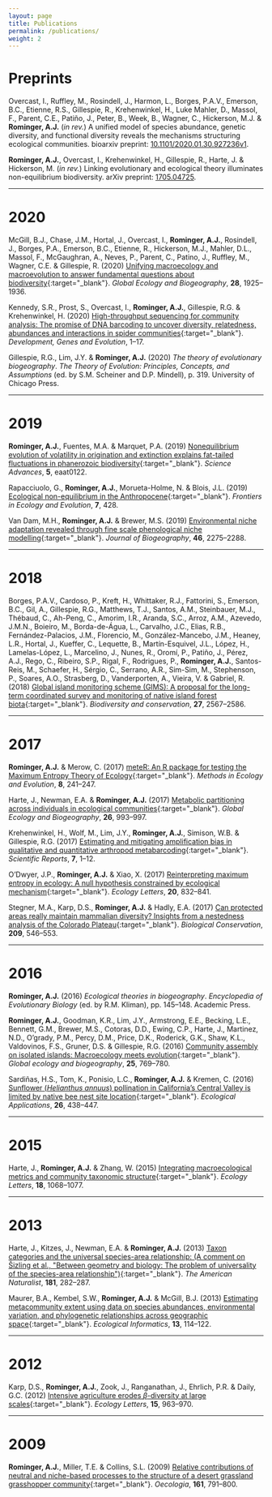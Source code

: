 ```yaml
---
layout: page
title: Publications
permalink: /publications/
weight: 2
---
```


# Preprints

Overcast, I., Ruffley, M., Rosindell, J., Harmon, L., Borges, P.A.V., Emerson, B.C., Etienne, R.S., Gillespie, R., Krehenwinkel, H., Luke Mahler, D., Massol, F., Parent, C.E., Patiño, J., Peter, B., Week, B., Wagner, C., Hickerson, M.J. & **Rominger, A.J.** (*in rev.*) A unified model of species abundance, genetic diversity, and functional diversity reveals the mechanisms structuring ecological communities. bioarxiv preprint: [10.1101/2020.01.30.927236v1](https://www.biorxiv.org/content/10.1101/2020.01.30.927236v1).

**Rominger, A.J.**, Overcast, I., Krehenwinkel, H., Gillespie, R., Harte, J. & Hickerson, M. (*in rev.*) Linking evolutionary and ecological theory illuminates non-equilibrium biodiversity. arXiv preprint: [1705.04725](https://arxiv.org/abs/1705.04725).

---
# 2020

McGill, B.J., Chase, J.M., Hortal, J., Overcast, I., **Rominger, A.J.**, Rosindell, J., Borges, P.A., Emerson, B.C., Etienne, R., Hickerson, M.J., Mahler, D.L., Massol, F., McGaughran, A., Neves, P., Parent, C., Patino, J., Ruffley, M., Wagner, C.E. & Gillespie, R. (2020) [Unifying macroecology and macroevolution to answer fundamental questions about biodiversity](https://doi.org/10.1111/geb.13020){:target="_blank"}. *Global Ecology and Biogeography*, **28**, 1925–1936.

Kennedy, S.R., Prost, S., Overcast, I., **Rominger, A.J.**, Gillespie, R.G. & Krehenwinkel, H. (2020) [High-throughput sequencing for community analysis: The promise of DNA barcoding to uncover diversity, relatedness, abundances and interactions in spider communities](https://doi.org/10.1007/s00427-020-00652-x){:target="_blank"}. *Development, Genes and Evolution*, 1–17.

Gillespie, R.G., Lim, J.Y. & **Rominger, A.J.** (2020) *The theory of evolutionary biogeography*. *The Theory of Evolution: Principles, Concepts, and Assumptions* (ed. by S.M. Scheiner and D.P. Mindell), p. 319. University of Chicago Press.


---
# 2019

**Rominger, A.J.**, Fuentes, M.A. & Marquet, P.A. (2019) [Nonequilibrium evolution of volatility in origination and extinction explains fat-tailed fluctuations in phanerozoic biodiversity](https://doi.org/10.1126/sciadv.aat0122){:target="_blank"}. *Science Advances*, **5**, eaat0122.

Rapacciuolo, G., **Rominger, A.J.**, Morueta-Holme, N. & Blois, J.L. (2019) [Ecological non-equilibrium in the Anthropocene](https://doi.org/10.3389/fevo.2019.00428){:target="_blank"}. *Frontiers in Ecology and Evolution*, **7**, 428.

Van Dam, M.H., **Rominger, A.J.** & Brewer, M.S. (2019) [Environmental niche adaptation revealed through fine scale phenological niche modelling](https://doi.org/10.1111/jbi.13663){:target="_blank"}. *Journal of Biogeography*, **46**, 2275–2288.

---
# 2018

Borges, P.A.V., Cardoso, P., Kreft, H., Whittaker, R.J., Fattorini, S., Emerson, B.C., Gil, A., Gillespie, R.G., Matthews, T.J., Santos, A.M., Steinbauer, M.J., Thébaud, C., Ah-Peng, C., Amorim, I.R., Aranda, S.C., Arroz, A.M., Azevedo, J.M.N., Boieiro, M., Borda-de-Água, L., Carvalho, J.C., Elias, R.B., Fernández-Palacios, J.M., Florencio, M., González-Mancebo, J.M., Heaney, L.R., Hortal, J., Kueffer, C., Lequette, B., Martín-Esquivel, J.L., López, H., Lamelas-López, L., Marcelino, J., Nunes, R., Oromí, P., Patiño, J., Pérez, A.J., Rego, C., Ribeiro, S.P., Rigal, F., Rodrigues, P., **Rominger, A.J.**, Santos-Reis, M., Schaefer, H., Sérgio, C., Serrano, A.R., Sim-Sim, M., Stephenson, P., Soares, A.O., Strasberg, D., Vanderporten, A., Vieira, V. & Gabriel, R. (2018) [Global island monitoring scheme (GIMS): A proposal for the long-term coordinated survey and monitoring of native island forest biota](https://doi.org/10.1007/s10531-018-1553-7){:target="_blank"}. *Biodiversity and conservation*, **27**, 2567–2586.

---
# 2017

**Rominger, A.J.** & Merow, C. (2017) [meteR: An R package for testing the Maximum Entropy Theory of Ecology](https://doi.org/10.1111/2041-210X.12625){:target="_blank"}. *Methods in Ecology and Evolution*, **8**, 241–247.

Harte, J., Newman, E.A. & **Rominger, A.J.** (2017) [Metabolic partitioning across individuals in ecological communities](https://doi.org/10.1111/geb.12621){:target="_blank"}. *Global Ecology and Biogeography*, **26**, 993–997.

Krehenwinkel, H., Wolf, M., Lim, J.Y., **Rominger, A.J.**, Simison, W.B. & Gillespie, R.G. (2017) [Estimating and mitigating amplification bias in qualitative and quantitative arthropod metabarcoding](https://doi.org/10.1038/s41598-017-17333-x){:target="_blank"}. *Scientific Reports*, **7**, 1–12.

O’Dwyer, J.P., **Rominger, A.J.** & Xiao, X. (2017) [Reinterpreting maximum entropy in ecology: A null hypothesis constrained by ecological mechanism](https://doi.org/10.1111/ele.12788){:target="_blank"}. *Ecology Letters*, **20**, 832–841. 

Stegner, M.A., Karp, D.S., **Rominger, A.J.** & Hadly, E.A. (2017) [Can protected areas really maintain mammalian diversity? Insights from a nestedness analysis of the Colorado Plateau](https://doi.org/10.1016/j.biocon.2017.03.021){:target="_blank"}. *Biological Conservation*, **209**, 546–553.


---
# 2016

**Rominger, A.J.** (2016) *Ecological theories in biogeography*. *Encyclopedia of Evolutionary Biology* (ed. by R.M. Kliman), pp. 145–148. Academic Press.

**Rominger, A.J.**, Goodman, K.R., Lim, J.Y., Armstrong, E.E., Becking, L.E., Bennett, G.M., Brewer, M.S., Cotoras, D.D., Ewing, C.P., Harte, J., Martinez, N.D., O’grady, P.M., Percy, D.M., Price, D.K., Roderick, G.K., Shaw, K.L., Valdovinos, F.S., Gruner, D.S. & Gillespie, R.G. (2016) [Community assembly on isolated islands: Macroecology meets evolution](https://doi.org/10.1111/geb.12341){:target="_blank"}. *Global ecology and biogeography*, **25**, 769–780.

Sardiñas, H.S., Tom, K., Ponisio, L.C., **Rominger, A.J.** & Kremen, C. (2016) [Sunflower (*Helianthus annuus*) pollination in California’s Central Valley is limited by native bee nest site location](https://doi.org/10.1890/15-0033){:target="_blank"}. *Ecological Applications*, **26**, 438–447.

---
# 2015 

Harte, J., **Rominger, A.J.** & Zhang, W. (2015) [Integrating macroecological metrics and community taxonomic structure](https://doi.org/10.1111/ele.12489){:target="_blank"}. *Ecology Letters*, **18**, 1068–1077.

---
# 2013

Harte, J., Kitzes, J., Newman, E.A. & **Rominger, A.J.** (2013) [Taxon categories and the universal species-area relationship: (A comment on Šizling et al., "Between geometry and biology: The problem of universality of the species-area relationship")](https://doi.org/10.1086/668821){:target="_blank"}. *The American Naturalist*, **181**, 282–287. 

Maurer, B.A., Kembel, S.W., **Rominger, A.J.** & McGill, B.J. (2013) [Estimating metacommunity extent using data on species abundances, environmental variation, and phylogenetic relationships across geographic space](https://doi.org/10.1016/j.ecoinf.2012.06.003){:target="_blank"}. *Ecological Informatics*, **13**, 114–122.


---
# 2012

Karp, D.S., **Rominger, A.J.**, Zook, J., Ranganathan, J., Ehrlich, P.R. & Daily, G.C. (2012) [Intensive agriculture erodes *β*-diversity at large scales](https://doi.org/10.1111/j.1461-0248.2012.01815.x){:target="_blank"}. *Ecology Letters*, **15**, 963–970.


---
# 2009

**Rominger, A.J.**, Miller, T.E. & Collins, S.L. (2009) [Relative contributions of neutral and niche-based processes to the structure of a desert grassland grasshopper community](https://doi.org/10.1007/s00442-009-1420-z){:target="_blank"}. *Oecologia*, **161**, 791–800.

